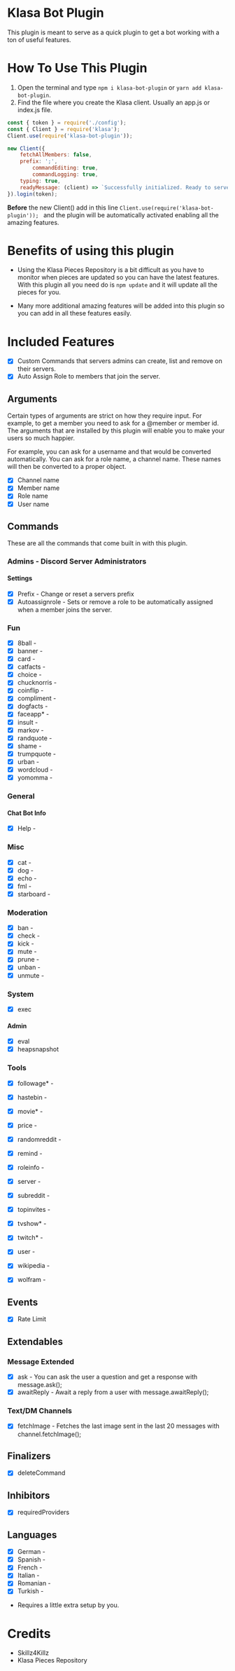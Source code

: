 # Klasa Bot Plugin

This plugin is meant to serve as a quick plugin to get a bot working with a ton of useful features.

# How To Use This Plugin

1. Open the terminal and type `npm i klasa-bot-plugin` or `yarn add klasa-bot-plugin`.
2. Find the file where you create the Klasa client. Usually an app.js or index.js file.
```js
const { token } = require('./config');
const { Client } = require('klasa');
Client.use(require('klasa-bot-plugin'));

new Client({
    fetchAllMembers: false,
    prefix: ';',
		commandEditing: true,
		commandLogging: true,
    typing: true,
    readyMessage: (client) => `Successfully initialized. Ready to serve ${client.guilds.size} guilds.`
}).login(token);
```

**Before** the new Client() add in this line `Client.use(require('klasa-bot-plugin'));
` and the plugin will be automatically activated enabling all the amazing features.

# Benefits of using this plugin

- Using the Klasa Pieces Repository is a bit difficult as you have to monitor when pieces are updated so you can have the latest features. With this plugin all you need do is `npm update` and it will update all the pieces for you.

- Many more additional amazing features will be added into this plugin so you can add in all these features easily.

# Included Features

- [x] Custom Commands that servers admins can create, list and remove on their servers.
- [x] Auto Assign Role to members that join the server.

## Arguments

Certain types of arguments are strict on how they require input. For example, to get a member you need to ask for a @member or member id. The arguments that are installed by this plugin will enable you to make your users so much happier.

For example, you can ask for a username and that would be converted automatically. You can ask for a role name, a channel name. These names will then be converted to a proper object.

- [x] Channel name
- [x] Member name
- [x] Role name
- [x] User name

## Commands

These are all the commands that come built in with this plugin.

### Admins - Discord Server Administrators

#### Settings

- [x] Prefix - Change or reset a servers prefix
- [x] Autoassignrole - Sets or remove a role to be automatically assigned when a member joins the server.

### Fun

- [x] 8ball -
- [x] banner -
- [x] card -
- [x] catfacts -
- [x] choice -
- [x] chucknorris -
- [x] coinflip -
- [x] compliment -
- [x] dogfacts -
- [x] faceapp* -
- [x] insult -
- [x] markov -
- [x] randquote -
- [x] shame -
- [x] trumpquote -
- [x] urban -
- [x] wordcloud -
- [x] yomomma -

### General

#### Chat Bot Info

- [x] Help -

### Misc

- [x] cat -
- [x] dog -
- [x] echo -
- [x] fml -
- [x] starboard -

### Moderation

- [x] ban -
- [x] check -
- [x] kick -
- [x] mute -
- [x] prune -
- [x] unban -
- [x] unmute -

### System

- [x] exec

#### Admin

- [x] eval
- [x] heapsnapshot

### Tools

- [x] followage* -
- [x] hastebin -
- [x] movie* -
- [x] price -
- [x] randomreddit -
- [x] remind -
- [x] roleinfo -
- [x] server -
- [x] subreddit -
- [x] topinvites -
- [x] tvshow* -
- [x] twitch* -
- [x] user -
- [x] wikipedia -
- [x] wolfram -


## Events

- [x] Rate Limit

## Extendables

### Message Extended
- [x] ask - You can ask the user a question and get a response with message.ask();
- [x] awaitReply -  Await a reply from a user with message.awaitReply();

### Text/DM Channels

- [x] fetchImage - Fetches the last image sent in the last 20 messages with channel.fetchImage();

## Finalizers

- [x] deleteCommand

## Inhibitors

- [x] requiredProviders

## Languages

- [x] German -
- [x] Spanish -
- [x] French -
- [x] Italian -
- [x] Romanian -
- [x] Turkish -

* Requires a little extra setup by you.

# Credits

- Skillz4Killz
- Klasa Pieces Repository
